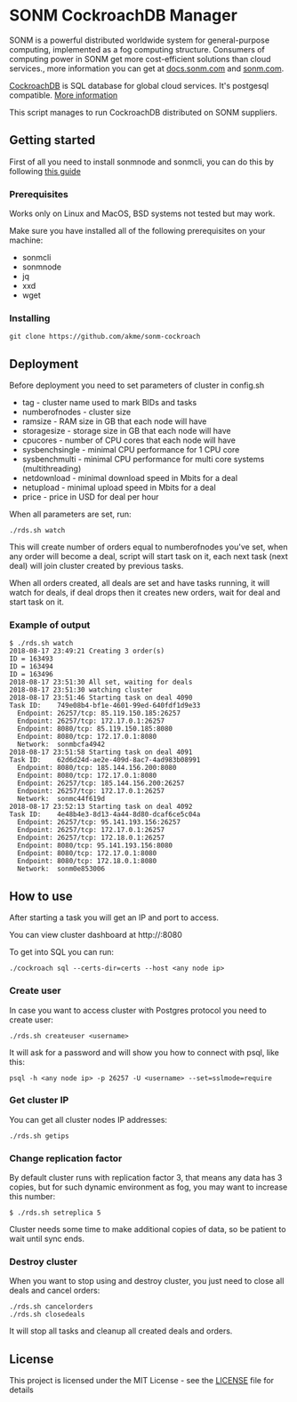# SONM CockroachDB Manager
SONM is a powerful distributed worldwide system for general-purpose computing, implemented as a fog computing structure.
Consumers of computing power in SONM get more cost-efficient solutions than cloud services., more information you can get at [docs.sonm.com](https://docs.sonm.com) and [sonm.com](https://sonm.com).

[CockroachDB](https://www.cockroachlabs.com/) is SQL database for global cloud services. It's postgesql compatible. [More information](https://www.cockroachlabs.com/docs/stable/)

This script manages to run CockroachDB distributed on SONM suppliers.


## Getting started
First of all you need to install sonmnode and sonmcli, you can do this by following [this guide](https://docs.sonm.io/getting-started/as-a-consumer)

### Prerequisites
Works only on Linux and MacOS, BSD systems not tested but may work.

Make sure you have installed all of the following prerequisites on your machine:
* sonmcli
* sonmnode
* jq
* xxd
* wget



### Installing
```
git clone https://github.com/akme/sonm-cockroach
```

## Deployment
Before deployment you need to set parameters of cluster in config.sh
* tag - cluster name used to mark BIDs and tasks
* numberofnodes - cluster size 
* ramsize - RAM size in GB that each node will have
* storagesize - storage size in GB that each node will have
* cpucores - number of CPU cores that each node will have
* sysbenchsingle - minimal CPU performance for 1 CPU core
* sysbenchmulti - minimal CPU performance for multi core systems (multithreading)
* netdownload - minimal download speed in Mbits for a deal
* netupload - minimal upload speed in Mbits for a deal
* price - price in USD for deal per hour

When all parameters are set, run:
```
./rds.sh watch
```
This will create number of orders equal to numberofnodes you've set, when any order will become a deal, script will start task on it, each next task (next deal) will join cluster created by previous tasks.

When all orders created, all deals are set and have tasks running, it will watch for deals, if deal drops then it creates new orders, wait for deal and start task on it.

### Example of output
```
$ ./rds.sh watch 
2018-08-17 23:49:21 Creating 3 order(s)
ID = 163493
ID = 163494
ID = 163496
2018-08-17 23:51:30 All set, waiting for deals
2018-08-17 23:51:30 watching cluster
2018-08-17 23:51:46 Starting task on deal 4090
Task ID:    749e08b4-bf1e-4601-99ed-640fdf1d9e33
  Endpoint: 26257/tcp: 85.119.150.185:26257
  Endpoint: 26257/tcp: 172.17.0.1:26257
  Endpoint: 8080/tcp: 85.119.150.185:8080
  Endpoint: 8080/tcp: 172.17.0.1:8080
  Network:  sonmbcfa4942
2018-08-17 23:51:58 Starting task on deal 4091
Task ID:    62d6d24d-ae2e-409d-8ac7-4ad983b08991
  Endpoint: 8080/tcp: 185.144.156.200:8080
  Endpoint: 8080/tcp: 172.17.0.1:8080
  Endpoint: 26257/tcp: 185.144.156.200:26257
  Endpoint: 26257/tcp: 172.17.0.1:26257
  Network:  sonmc44f619d
2018-08-17 23:52:13 Starting task on deal 4092
Task ID:    4e48b4e3-8d13-4a44-8d80-dcaf6ce5c04a
  Endpoint: 26257/tcp: 95.141.193.156:26257
  Endpoint: 26257/tcp: 172.17.0.1:26257
  Endpoint: 26257/tcp: 172.18.0.1:26257
  Endpoint: 8080/tcp: 95.141.193.156:8080
  Endpoint: 8080/tcp: 172.17.0.1:8080
  Endpoint: 8080/tcp: 172.18.0.1:8080
  Network:  sonm0e853006
```
## How to use
After starting a task you will get an IP and port to access.

You can view cluster dashboard at http://<any node ip>:8080

To get into SQL you can run:
```
./cockroach sql --certs-dir=certs --host <any node ip>
```

### Create user
In case you want to access cluster with Postgres protocol you need to create user:
```
./rds.sh createuser <username>
```
It will ask for a password and will show you how to connect with psql, like this:
```
psql -h <any node ip> -p 26257 -U <username> --set=sslmode=require
```
### Get cluster IP
You can get all cluster nodes IP addresses:
```
./rds.sh getips
```
### Change replication factor
By default cluster runs with replication factor 3, that means any data has 3 copies, but for such dynamic environment as fog, you may want to increase this number:
```
$ ./rds.sh setreplica 5 
```
Cluster needs some time to make additional copies of data, so be patient to wait until sync ends.
### Destroy cluster
When you want to stop using and destroy cluster, you just need to close all deals and cancel orders:
```
./rds.sh cancelorders
./rds.sh closedeals
```
It will stop all tasks and cleanup all created deals and orders.

## License

This project is licensed under the MIT License - see the [LICENSE](LICENSE) file for details

